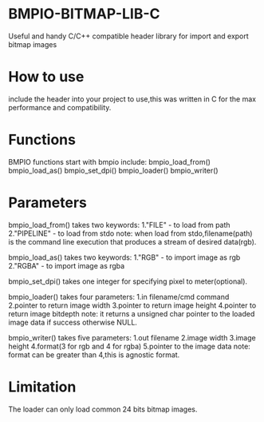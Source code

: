 # BMPIO-BITMAP-LIB-C
Useful and handy C/C++ compatible header library for import and export bitmap images
# How to use
include the header into your project to use,this was written in C for the max performance and compatibility.
# Functions
BMPIO functions start with bmpio
include:
bmpio_load_from()
bmpio_load_as()
bmpio_set_dpi()
bmpio_loader()
bmpio_writer()
# Parameters
bmpio_load_from() takes two keywords:
1."FILE" - to load from path
2."PIPELINE" - to load from stdo
note: when load from stdo,filename(path) is the command line execution that produces a stream of desired data(rgb).

bmpio_load_as() takes two keywords:
1."RGB" - to import image as rgb
2."RGBA" - to import image as rgba

bmpio_set_dpi() takes one integer for specifying pixel to meter(optional).

bmpio_loader() takes four parameters:
1.in filename/cmd command
2.pointer to return image width
3.pointer to return image height
4.pointer to return image bitdepth
note: it returns a unsigned char pointer to the loaded image data if success otherwise NULL.

bmpio_writer() takes five parameters:
1.out filename
2.image width
3.image height
4.format(3 for rgb and 4 for rgba)
5.pointer to the image data
note: format can be greater than 4,this is agnostic format.

# Limitation
The loader can only load common 24 bits bitmap images.
